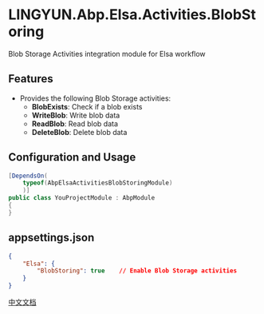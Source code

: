 # LINGYUN.Abp.Elsa.Activities.BlobStoring

Blob Storage Activities integration module for Elsa workflow

## Features

* Provides the following Blob Storage activities:
  * **BlobExists**: Check if a blob exists
  * **WriteBlob**: Write blob data
  * **ReadBlob**: Read blob data
  * **DeleteBlob**: Delete blob data

## Configuration and Usage

```csharp
[DependsOn(
    typeof(AbpElsaActivitiesBlobStoringModule)
    )]
public class YouProjectModule : AbpModule
{
}
```

## appsettings.json

```json
{
    "Elsa": {
        "BlobStoring": true    // Enable Blob Storage activities
    }
}
```

[中文文档](./README.md)
